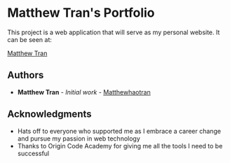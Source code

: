 # Matthew Tran's Portfolio

This project is a web application that will serve as my personal website. It can be seen at:

[Matthew Tran](http://matthewtran.herokuapp.com/)

## Authors

* **Matthew Tran** - *Initial work* - [Matthewhaotran](https://github.com/matthewhaotran)

## Acknowledgments

* Hats off to everyone who supported me as I embrace a career change and pursue my passion in web technology
* Thanks to Origin Code Academy for giving me all the tools I need to be successful
